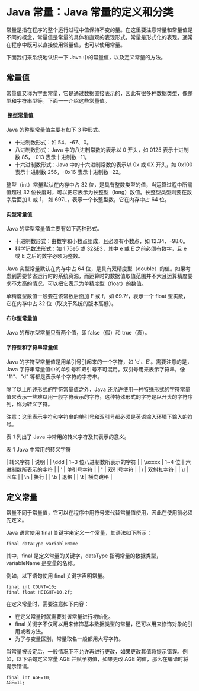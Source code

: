 # Java 常量：Java 常量的定义和分类

常量是指在程序的整个运行过程中值保持不变的量。在这里要注意常量和常量值是不同的概念，常量值是常量的具体和直观的表现形式，常量是形式化的表现。通常在程序中既可以直接使用常量值，也可以使用常量。

下面我们来系统地认识一下 Java 中的常量值，以及定义常量的方法。

## 常量值

常量值又称为字面常量，它是通过数据直接表示的，因此有很多种数据类型，像整型和字符串型等。下面一一介绍这些常量值。

####  整型常量值

Java 的整型常量值主要有如下 3 种形式。

*   十进制数形式：如 54、-67、0。
*   八进制数形式：Java 中的八进制常数的表示以 0 开头，如 0125 表示十进制数 85，-013 表示十进制数 -11。
*   十六进制数形式：Java 中的十六进制常数的表示以 0x 或 0X 开头，如 0x100 表示十进制数 256，-0x16 表示十进制数 -22。

整型（int）常量默认在内存中占 32 位，是具有整数类型的值，当运算过程中所需值超过 32 位长度时，可以把它表示为长整型（long）数值。长整型类型则要在数字后面加 L 或 1， 如 697L，表示一个长整型数，它在内存中占 64 位。

#### 实型常量值

Java 的实型常量值主要有如下两种形式。

*   十进制数形式：由数字和小数点组成，且必须有小数点，如 12.34、-98.0。
*   科学记数法形式：如 1.75e5 或 32&E3，其中 e 或 E 之前必须有数字，且 e 或 E 之后的数字必须为整数。

Java 实型常量默认在内存中占 64 位，是具有双精度型（double）的值。如果考虑到需要节省运行时的系统资源，而运算时的数据值取值范围并不大且运算精度要求不太高的情况，可以把它表示为单精度型（float）的数值。

单精度型数值一般要在该常数后面加 F 或 f，如 69.7f，表示一个 float 型实数，它在内存中占 32 位（取决于系统的版本高低）。

#### 布尔型常量值

Java 的布尔型常量只有两个值，即 false（假）和 true（真）。

#### 字符型和字符串常量值

Java 的字符型常量值是用单引号引起来的一个字符，如 'e'、E'。需要注意的是，Java 字符串常量值中的单引号和双引号不可混用。双引号用来表示字符串，像 "11"、"d" 等都是表示单个字符的字符串。

除了以上所述形式的字符常量值之外，Java 还允许使用一种特殊形式的字符常量值来表示一些难以用一般字符表示的字符，这种特殊形式的字符是以开头的字符序列，称为转义字符。

注意：这里表示字符和字符串的单引号和双引号都必须是英语输入环境下输入的符号。

表 1 列出了 Java 中常用的转义字符及其表示的意义。

表 1 Java 中常用的转义字符

| 转义字符 | 说明 |
| \ddd | 1~3 位八进制数所表示的字符 |
| \uxxxx | 1~4 位十六进制数所表示的字符 |
| \' | 单引号字符 |
| \" | 双引号字符 |
| \\ | 双斜杠字符 |
| \r | 回车 |
| \n | 换行 |
| \b | 退格 |
| \t | 横向跳格 |

## 定义常量

常量不同于常量值，它可以在程序中用符号来代替常量值使用，因此在使用前必须先定义。

Java 语言使用 final 关键字来定义一个常量，其语法如下所示：

```
final dataType variableName
```

其中，final 是定义常量的关键字，dataType 指明常量的数据类型，variableName 是变量的名称。

例如，以下语句使用 final 关键字声明常量。

```
final int COUNT=10;
final float HEIGHT=10.2f;
```

在定义常量时，需要注意如下内容：

*   在定义常量时就需要对该常量进行初始化。
*   final 关键字不仅可以用来修饰基本数据类型的常量，还可以用来修饰对象的引用或者方法。
*   为了与变量区别，常量取名一般都用大写字符。

当常量被设定后，一般情况下不允许再进行更改，如果更改其值将提示错误。例如，以下语句定义常量 AGE 并赋予初值，如果更改 AGE 的值，那么在编译时将提示错误。

```
final int AGE=10;
AGE=11;
```